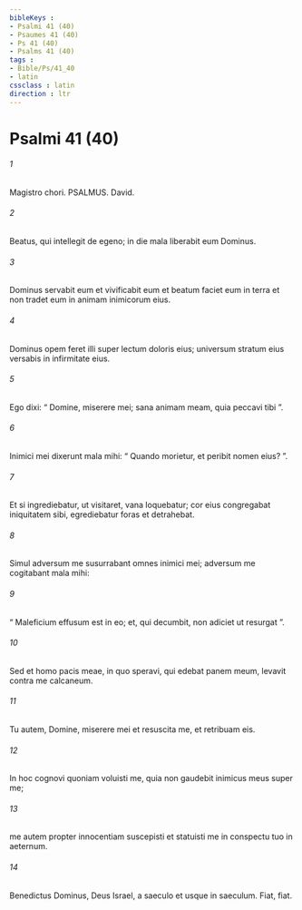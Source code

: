```yaml
---
bibleKeys : 
- Psalmi 41 (40)
- Psaumes 41 (40)
- Ps 41 (40)
- Psalms 41 (40)
tags : 
- Bible/Ps/41_40
- latin
cssclass : latin
direction : ltr
---
```


# Psalmi 41 (40)

###### 1
Magistro chori. PSALMUS. David.
###### 2
Beatus, qui intellegit de egeno; in die mala liberabit eum Dominus.
###### 3
Dominus servabit eum et vivificabit eum et beatum faciet eum in terra et non tradet eum in animam inimicorum eius.
###### 4
Dominus opem feret illi super lectum doloris eius; universum stratum eius versabis in infirmitate eius.
###### 5
Ego dixi: “ Domine, miserere mei; sana animam meam, quia peccavi tibi ”.
###### 6
Inimici mei dixerunt mala mihi: “ Quando morietur, et peribit nomen eius? ”.
###### 7
Et si ingrediebatur, ut visitaret, vana loquebatur; cor eius congregabat iniquitatem sibi, egrediebatur foras et detrahebat.
###### 8
Simul adversum me susurrabant omnes inimici mei; adversum me cogitabant mala mihi:
###### 9
“ Maleficium effusum est in eo; et, qui decumbit, non adiciet ut resurgat ”.
###### 10
Sed et homo pacis meae, in quo speravi, qui edebat panem meum, levavit contra me calcaneum.
###### 11
Tu autem, Domine, miserere mei et resuscita me, et retribuam eis.
###### 12
In hoc cognovi quoniam voluisti me, quia non gaudebit inimicus meus super me;
###### 13
me autem propter innocentiam suscepisti et statuisti me in conspectu tuo in aeternum.
###### 14
Benedictus Dominus, Deus Israel, a saeculo et usque in saeculum. Fiat, fiat.
